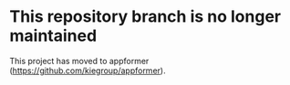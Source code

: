 This repository branch is no longer maintained
====================================================

This project has moved to appformer (https://github.com/kiegroup/appformer).
